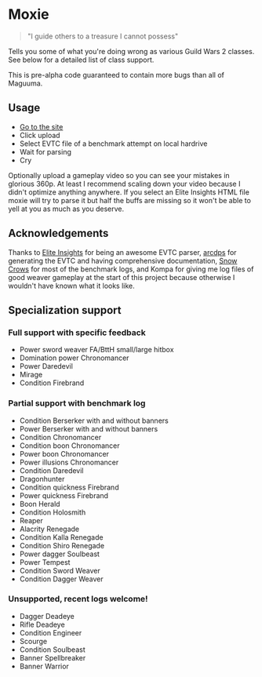 # Moxie

> "I guide others to a treasure I cannot possess"

Tells you some of what you're doing wrong as various Guild
Wars 2 classes. See below for a detailed list of class
support.

This is pre-alpha code guaranteed to contain more bugs than all of Maguuma.

## Usage

- [Go to the site](https://hobinjk.github.io/moxie/dist/)
- Click upload
- Select EVTC file of a benchmark attempt on local hardrive
- Wait for parsing
- Cry

Optionally upload a gameplay video so you can see your mistakes in glorious
360p. At least I recommend scaling down your video because I didn't optimize
anything anywhere. If you select an Elite Insights HTML file moxie will try to
parse it but half the buffs are missing so it won't be able to yell at you as
much as you deserve.

## Acknowledgements

Thanks to [Elite
Insights](https://github.com/baaron4/GW2-Elite-Insights-Parser) for being an
awesome EVTC parser, [arcdps](https://www.deltaconnected.com/arcdps/) for
generating the EVTC and having comprehensive documentation, [Snow
Crows](https://snowcrows.com/) for most of the benchmark logs, and Kompa for
giving me log files of good weaver gameplay at the start of this project
because otherwise I wouldn't have known what it looks like.

## Specialization support

### Full support with specific feedback
 - Power sword weaver FA/BttH small/large hitbox
 - Domination power Chronomancer
 - Power Daredevil
 - Mirage
 - Condition Firebrand

### Partial support with benchmark log
 - Condition Berserker with and without banners
 - Power Berserker with and without banners
 - Condition Chronomancer
 - Condition boon Chronomancer
 - Power boon Chronomancer
 - Power illusions Chronomancer
 - Condition Daredevil
 - Dragonhunter
 - Condition quickness Firebrand
 - Power quickness Firebrand
 - Boon Herald
 - Condition Holosmith
 - Reaper
 - Alacrity Renegade
 - Condition Kalla Renegade
 - Condition Shiro Renegade
 - Power dagger Soulbeast
 - Power Tempest
 - Condition Sword Weaver
 - Condition Dagger Weaver

### Unsupported, recent logs welcome!
 - Dagger Deadeye
 - Rifle Deadeye
 - Condition Engineer
 - Scourge
 - Condition Soulbeast
 - Banner Spellbreaker
 - Banner Warrior
